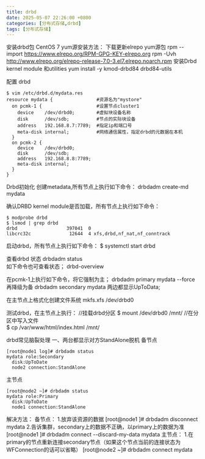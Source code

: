 ```yaml
---
title: drbd
date: 2025-05-07 22:26:00 +0800
categories: [分布式存储,drbd]
tags: [分布式存储]
---
```



安装drbd包
CentOS 7 yum源安装方法：
下载更新elrepo yum源包
rpm --import https://www.elrepo.org/RPM-GPG-KEY-elrepo.org
rpm -Uvh http://www.elrepo.org/elrepo-release-7.0-3.el7.elrepo.noarch.rpm
安装Drbd kernel module 和utilities
yum install -y kmod-drbd84 drbd84-utils

配置 drbd
```
$ vim /etc/drbd.d/mydata.res
resource mydata {                #资源名为"mystore"
  on pcmk-1 {                    #设置节点cluster1
    device    /dev/drbd0;        #虚拟块设备名称
    disk      /dev/sdb;          #节点的实际块设备
    address   192.168.8.7:7789;  #指定ip和端口号
    meta-disk internal;          #网络通信属性，指定drbd的元数据在本机
  } 
  on pcmk-2 { 
    device    /dev/drbd0; 
    disk      /dev/sdb; 
    address   192.168.8.8:7789; 
    meta-disk internal; 
  } 
}
```
Drbd初始化
创建metadata,所有节点上执行如下命令：
drbdadm create-md mydata

确认DRBD kernel module是否加载，所有节点上执行如下命令：
```
$ modprobe drbd
$ lsmod | grep drbd
drbd                  397041  0 
libcrc32c              12644  4 xfs,drbd,nf_nat,nf_conntrack
```
启动drbd，所有节点上执行如下命令：
$ systemctl start drbd

查看drbd 状态
drbdadm status   
如下命令也可查看状态；
drbd-overview

在pcmk-1上执行如下命令，将它强制为主；
drbdadm primary mydata  --force
再降级为备 drbdadm secondary mydata
两边都显示UpToData;

在主节点上格式化创建文件系统
mkfs.xfs /dev/drbd0

测试drbd，在主节点上执行：
//挂载drbd分区
$ mount /dev/drbd0 /mnt/ 
//在分区中写入文件        
$ cp /var/www/html/index.html  /mnt/   

drbd常见脑裂处理
一、两台都显示对方StandAlone脱机
备节点
```
[root@node1 log]# drbdadm status
mydata role:Secondary
  disk:UpToDate
  node2 connection:StandAlone
```
主节点
```
[root@node2 ~]# drbdadm status
mydata role:Primary
  disk:UpToDate
  node1 connection:StandAlone
```
解决方法：
备节点：
1.放弃该资源的数据
[root@node1 ]# drbdadm disconnect mydata
2.告诉集群，secondary上的数据不正确，以primary上的数据为准
[root@node1 ]# drbdadm connect --discard-my-data mydata
主节点：
1.在primary的节点重新连接secondary节点（如果这个节点当前的连接状态为WFConnection的话可以省略）
[root@node2 ~]# drbdadm connect mydata